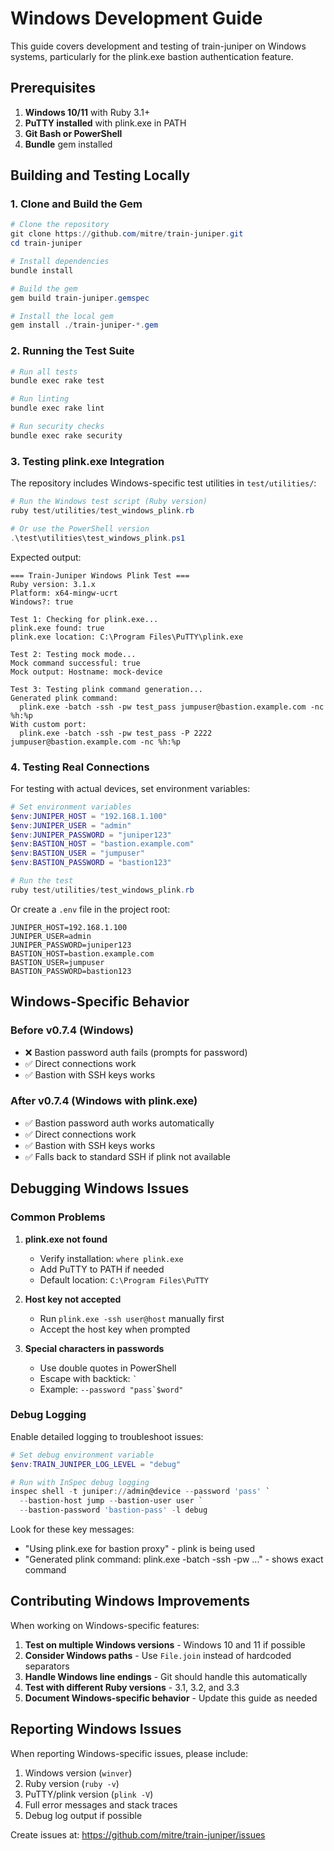 # Windows Development Guide

This guide covers development and testing of train-juniper on Windows systems, particularly for the plink.exe bastion authentication feature.

## Prerequisites

1. **Windows 10/11** with Ruby 3.1+
2. **PuTTY installed** with plink.exe in PATH
3. **Git Bash or PowerShell**
4. **Bundle** gem installed

## Building and Testing Locally

### 1. Clone and Build the Gem

```powershell
# Clone the repository
git clone https://github.com/mitre/train-juniper.git
cd train-juniper

# Install dependencies
bundle install

# Build the gem
gem build train-juniper.gemspec

# Install the local gem
gem install ./train-juniper-*.gem
```

### 2. Running the Test Suite

```powershell
# Run all tests
bundle exec rake test

# Run linting
bundle exec rake lint

# Run security checks
bundle exec rake security
```

### 3. Testing plink.exe Integration

The repository includes Windows-specific test utilities in `test/utilities/`:

```powershell
# Run the Windows test script (Ruby version)
ruby test/utilities/test_windows_plink.rb

# Or use the PowerShell version
.\test\utilities\test_windows_plink.ps1
```

Expected output:
```
=== Train-Juniper Windows Plink Test ===
Ruby version: 3.1.x
Platform: x64-mingw-ucrt
Windows?: true

Test 1: Checking for plink.exe...
plink.exe found: true
plink.exe location: C:\Program Files\PuTTY\plink.exe

Test 2: Testing mock mode...
Mock command successful: true
Mock output: Hostname: mock-device

Test 3: Testing plink command generation...
Generated plink command:
  plink.exe -batch -ssh -pw test_pass jumpuser@bastion.example.com -nc %h:%p
With custom port:
  plink.exe -batch -ssh -pw test_pass -P 2222 jumpuser@bastion.example.com -nc %h:%p
```

### 4. Testing Real Connections

For testing with actual devices, set environment variables:

```powershell
# Set environment variables
$env:JUNIPER_HOST = "192.168.1.100"
$env:JUNIPER_USER = "admin"
$env:JUNIPER_PASSWORD = "juniper123"
$env:BASTION_HOST = "bastion.example.com"
$env:BASTION_USER = "jumpuser"
$env:BASTION_PASSWORD = "bastion123"

# Run the test
ruby test/utilities/test_windows_plink.rb
```

Or create a `.env` file in the project root:
```
JUNIPER_HOST=192.168.1.100
JUNIPER_USER=admin
JUNIPER_PASSWORD=juniper123
BASTION_HOST=bastion.example.com
BASTION_USER=jumpuser
BASTION_PASSWORD=bastion123
```

## Windows-Specific Behavior

### Before v0.7.4 (Windows)
- ❌ Bastion password auth fails (prompts for password)
- ✅ Direct connections work
- ✅ Bastion with SSH keys works

### After v0.7.4 (Windows with plink.exe)
- ✅ Bastion password auth works automatically
- ✅ Direct connections work  
- ✅ Bastion with SSH keys works
- ✅ Falls back to standard SSH if plink not available

## Debugging Windows Issues

### Common Problems

1. **plink.exe not found**
   - Verify installation: `where plink.exe`
   - Add PuTTY to PATH if needed
   - Default location: `C:\Program Files\PuTTY`

2. **Host key not accepted**
   - Run `plink.exe -ssh user@host` manually first
   - Accept the host key when prompted

3. **Special characters in passwords**
   - Use double quotes in PowerShell
   - Escape with backtick: `` ` ``
   - Example: ``--password "pass`$word"``

### Debug Logging

Enable detailed logging to troubleshoot issues:

```powershell
# Set debug environment variable
$env:TRAIN_JUNIPER_LOG_LEVEL = "debug"

# Run with InSpec debug logging
inspec shell -t juniper://admin@device --password 'pass' `
  --bastion-host jump --bastion-user user `
  --bastion-password 'bastion-pass' -l debug
```

Look for these key messages:
- "Using plink.exe for bastion proxy" - plink is being used
- "Generated plink command: plink.exe -batch -ssh -pw ..." - shows exact command

## Contributing Windows Improvements

When working on Windows-specific features:

1. **Test on multiple Windows versions** - Windows 10 and 11 if possible
2. **Consider Windows paths** - Use `File.join` instead of hardcoded separators
3. **Handle Windows line endings** - Git should handle this automatically
4. **Test with different Ruby versions** - 3.1, 3.2, and 3.3
5. **Document Windows-specific behavior** - Update this guide as needed

## Reporting Windows Issues

When reporting Windows-specific issues, please include:

1. Windows version (`winver`)
2. Ruby version (`ruby -v`)
3. PuTTY/plink version (`plink -V`)
4. Full error messages and stack traces
5. Debug log output if possible

Create issues at: https://github.com/mitre/train-juniper/issues